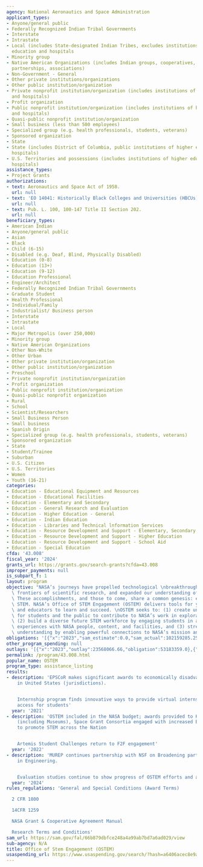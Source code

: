```yaml
---
agency: National Aeronautics and Space Administration
applicant_types:
- Anyone/general public
- Federally Recognized Indian Tribal Governments
- Interstate
- Intrastate
- Local (includes State-designated Indian Tribes, excludes institutions of higher
  education and hospitals
- Minority group
- Native American Organizations (includes Indian groups, cooperatives, corporations,
  partnerships, associations)
- Non-Government - General
- Other private institutions/organizations
- Other public institution/organization
- Private nonprofit institution/organization (includes institutions of higher education
  and hospitals)
- Profit organization
- Public nonprofit institution/organization (includes institutions of higher education
  and hospitals)
- Quasi-public nonprofit institution/organization
- Small business (less than 500 employees)
- Specialized group (e.g. health professionals, students, veterans)
- Sponsored organization
- State
- State (includes District of Columbia, public institutions of higher education and
  hospitals)
- U.S. Territories and possessions (includes institutions of higher education and
  hospitals)
assistance_types:
- Project Grants
authorizations:
- text: Aeronautics and Space Act of 1958.
  url: null
- text: 'EO 14041: Historically Black Colleges and Universities (HBCUs).'
  url: null
- text: Pub. L. 100, 100-147 Title II Section 202.
  url: null
beneficiary_types:
- American Indian
- Anyone/general public
- Asian
- Black
- Child (6-15)
- Disabled (e.g. Deaf, Blind, Physically Disabled)
- Education (0-8)
- Education (13+)
- Education (9-12)
- Education Professional
- Engineer/Architect
- Federally Recognized Indian Tribal Governments
- Graduate Student
- Health Professional
- Individual/Family
- Industrialist/ Business person
- Interstate
- Intrastate
- Local
- Major Metropolis (over 250,000)
- Minority group
- Native American Organizations
- Other Non-White
- Other Urban
- Other private institution/organization
- Other public institution/organization
- Preschool
- Private nonprofit institution/organization
- Profit organization
- Public nonprofit institution/organization
- Quasi-public nonprofit organization
- Rural
- School
- Scientist/Researchers
- Small Business Person
- Small business
- Spanish Origin
- Specialized group (e.g. health professionals, students, veterans)
- Sponsored organization
- State
- Student/Trainee
- Suburban
- U.S. Citizen
- U.S. Territories
- Women
- Youth (16-21)
categories:
- Education - Educational Equipment and Resources
- Education - Educational Facilities
- Education - Elementary and Secondary
- Education - General Research and Evaluation
- Education - Higher Education - General
- Education - Indian Education
- Education - Libraries and Technical lnformation Services
- Education - Resource Development and Support - Elementary, Secondary Education
- Education - Resource Development and Support - Higher Education
- Education - Resource Development and Support - School Aid
- Education - Special Education
cfda: '43.008'
fiscal_year: '2024'
grants_url: https://grants.gov/search-grants?cfda=43.008
improper_payments: null
is_subpart_f: 1
layout: program
objective: "NASA’s journeys have propelled technological \nbreakthroughs, pushed the\
  \ frontiers of scientific research, and expanded our understanding of the universe.\
  \ These accomplishments, and those to come, share a common genesis: education in\
  \ STEM. NASA’s Office of STEM Engagement (OSTEM) delivers tools for young Americans\
  \ and educators to learn and succeed. \nOSTEM seeks to: (1) create unique opportunities\
  \ for students and the public to contribute to NASA’s work in exploration and discovery,\
  \ (2) build a diverse future STEM workforce by engaging students in authentic learning\
  \ experiences with NASA people, content, and facilities, and (3) strengthen public\
  \ understanding by enabling powerful connections to NASA’s mission and work."
obligations: '[{"x":"2023","sam_estimate":0.0,"sam_actual":102159285.25,"usa_spending_actual":102478895.34},{"x":"2024","sam_estimate":0.0,"sam_actual":98831165.0,"usa_spending_actual":96416870.95},{"x":"2025","sam_estimate":0.0,"sam_actual":29013245.0,"usa_spending_actual":38634949.92}]'
other_program_spending: null
outlays: '[{"x":"2023","outlay":23568066.66,"obligation":53183359.0},{"x":"2024","outlay":4687310.08,"obligation":27878424.75},{"x":"2025","outlay":0.0,"obligation":27099991.32}]'
permalink: /program/43.008.html
popular_name: OSTEM
program_type: assistance_listing
results:
- description: 'EPSCoR makes significant awards to economically disadvantaged states
    in United States (jurisdictions).


    Internship program finds innovative ways to provide virtual internships and increase
    access for students'
  year: '2021'
- description: 'OSTEM included in the NASA budget; awards provided to K-12 partners
    (including Museums), Space Grant Consortia engaged with increased Base awards
    to promote STEM across the Nation


    Artemis Student Challenges return to F2F engagement'
  year: '2022'
- description: 'MUREP continues partnership with NSF on Broadening participation efforts
    in Engineering.


    Evaluation studies continue to show progress of OSTEM efforts and activities'
  year: '2024'
rules_regulations: 'General and Special Conditions (Award Terms)

  2 CFR 1800

  14CFR 1259

  NASA Grant & Cooperative Agreement Manual

  Research Terms and Conditions'
sam_url: https://sam.gov/fal/66b879dbfce248a4a99ab7bd7a6ad029/view
sub-agency: N/A
title: Office of Stem Engagement (OSTEM)
usaspending_url: https://www.usaspending.gov/search/?hash=a6406acec8e9a68a947a613615021528
---
```

